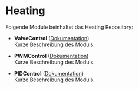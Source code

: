 # Heating

Folgende Module beinhaltet das Heating Repository:

- __ValveControl__ ([Dokumentation](ValveControl))  
	Kurze Beschreibung des Moduls.

- __PWMControl__ ([Dokumentation](PWMControl))  
	Kurze Beschreibung des Moduls.

- __PIDControl__ ([Dokumentation](PIDControl))  
	Kurze Beschreibung des Moduls.